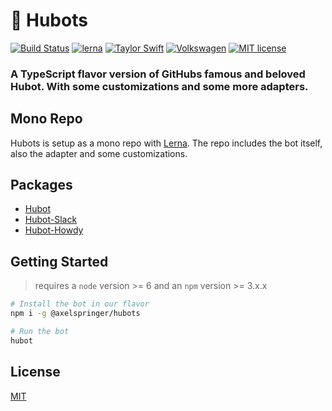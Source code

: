 # :space_invader: Hubots
[![Build Status](https://travis-ci.org/axelspringer/hubots.svg?branch=master)](https://travis-ci.org/axelspringer/hubots.svg?branch=master)
[![lerna](https://img.shields.io/badge/maintained%20with-lerna-cc00ff.svg)](https://lernajs.io/)
[![Taylor Swift](https://img.shields.io/badge/secured%20by-taylor%20swift-brightgreen.svg)](https://twitter.com/SwiftOnSecurity)
[![Volkswagen](https://auchenberg.github.io/volkswagen/volkswargen_ci.svg?v=1)](https://github.com/auchenberg/volkswagen)
[![MIT license](http://img.shields.io/badge/license-MIT-brightgreen.svg)](http://opensource.org/licenses/MIT)

### A TypeScript flavor version of GitHubs famous and beloved Hubot. With some customizations and some more adapters.
## Mono Repo

Hubots is setup as a mono repo with [Lerna](https://github.com/lerna/lerna). The repo includes the bot itself, also the adapter and some customizations.

## Packages

* [Hubot](https://github.com/axelspringer/hubots/tree/master/packages/hubots#README)
* [Hubot-Slack](https://github.com/axelspringer/mango/tree/master/packages/hubot-slack#README)
* [Hubot-Howdy](https://github.com/axelspringer/mango/tree/master/packages/hubot-howdy#README)

## Getting Started

> requires a `node` version >= 6 and an `npm` version >= 3.x.x

```bash
# Install the bot in our flavor
npm i -g @axelspringer/hubots

# Run the bot
hubot
```

## License
[MIT](/LICENSE)
